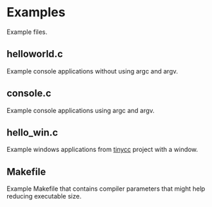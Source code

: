 # Examples
Example files.

## helloworld.c
Example console applications without using argc and argv.

## console.c
Example console applications using argc and argv.

## hello_win.c
Example windows applications from [tinycc](http://repo.or.cz/tinycc.git) project with a window.

## Makefile
Example Makefile that contains compiler parameters that might help reducing executable size.